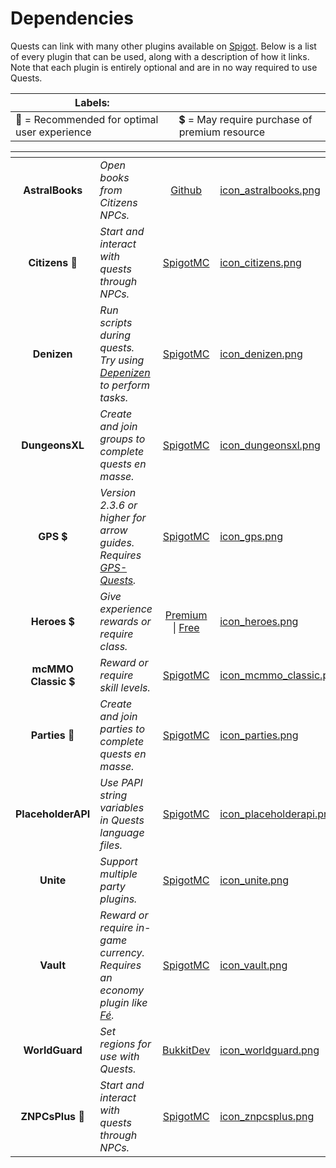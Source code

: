 # Dependencies

Quests can link with many other plugins available on [Spigot](https://www.spigotmc.org/). Below is a list of every plugin that can be used, along with a description of how it links. Note that each plugin is entirely optional and are in no way required to use Quests.

| Labels:                                      |                                               |
| -------------------------------------------- | --------------------------------------------- |
| 🌟 = Recommended for optimal user experience | 💲 = May require purchase of premium resource |

<table data-view="cards"><thead><tr><th align="center"></th><th></th><th align="center"></th><th data-hidden data-card-cover data-type="files"></th></tr></thead><tbody><tr><td align="center"><strong>AstralBooks</strong></td><td><em>Open books from Citizens NPCs.</em></td><td align="center"><a href="https://github.com/NicoNekoDev/AstralBooks">Github</a></td><td><a href="../.gitbook/assets/icon_astralbooks.png">icon_astralbooks.png</a></td></tr><tr><td align="center"><strong>Citizens</strong> 🌟</td><td><em>Start and interact with quests through NPCs.</em></td><td align="center"><a href="https://www.spigotmc.org/resources/citizens.13811/">SpigotMC</a></td><td><a href="../.gitbook/assets/icon_citizens.png">icon_citizens.png</a></td></tr><tr><td align="center"><strong>Denizen</strong></td><td><em>Run scripts during quests. Try using</em> <a href="https://github.com/DenizenScript/Depenizen"><em>Depenizen</em></a> <em>to perform tasks.</em></td><td align="center"><a href="https://www.spigotmc.org/resources/denizen.21039/">SpigotMC</a></td><td><a href="../.gitbook/assets/icon_denizen.png">icon_denizen.png</a></td></tr><tr><td align="center"><strong>DungeonsXL</strong></td><td><em>Create and join groups to complete quests en masse.</em></td><td align="center"><a href="https://www.spigotmc.org/resources/dungeonsxl.9488/">SpigotMC</a></td><td><a href="../.gitbook/assets/icon_dungeonsxl.png">icon_dungeonsxl.png</a></td></tr><tr><td align="center"><strong>GPS</strong> 💲</td><td><em>Version 2.3.6 or higher for arrow guides. Requires</em> <a href="https://www.spigotmc.org/resources/gps-quests.67835/"><em>GPS-Quests</em></a><em>.</em></td><td align="center"><a href="https://www.spigotmc.org/resources/gps-1-9-1-13-2-the-first-ever-minecraft-global-positioning-system.53672/">SpigotMC</a></td><td><a href="../.gitbook/assets/icon_gps.png">icon_gps.png</a></td></tr><tr><td align="center"><strong>Heroes</strong> 💲</td><td><em>Give experience rewards or require class.</em></td><td align="center"><a href="https://www.spigotmc.org/resources/%E2%9A%94-heroes-premium-%E2%9A%94.24734/">Premium</a> | <a href="https://www.spigotmc.org/resources/heroes-legacy.305/">Free</a></td><td><a href="../.gitbook/assets/icon_heroes.png">icon_heroes.png</a></td></tr><tr><td align="center"><strong>mcMMO Classic</strong> 💲</td><td><em>Reward or require skill levels.</em></td><td align="center"><a href="https://www.spigotmc.org/resources/official-mcmmo-classic.2445/">SpigotMC</a></td><td><a href="../.gitbook/assets/icon_mcmmo_classic.png">icon_mcmmo_classic.png</a></td></tr><tr><td align="center"><strong>Parties</strong> 🌟</td><td><em>Create and join parties to complete quests en masse.</em></td><td align="center"><a href="https://www.spigotmc.org/resources/parties-an-advanced-parties-manager.3709/">SpigotMC</a></td><td><a href="../.gitbook/assets/icon_parties.png">icon_parties.png</a></td></tr><tr><td align="center"><strong>PlaceholderAPI</strong></td><td><em>Use PAPI string variables in Quests language files.</em></td><td align="center"><a href="https://www.spigotmc.org/resources/placeholderapi.6245/">SpigotMC</a></td><td><a href="../.gitbook/assets/icon_placeholderapi.png">icon_placeholderapi.png</a></td></tr><tr><td align="center"><strong>Unite</strong></td><td><em>Support multiple party plugins.</em></td><td align="center"><a href="https://www.spigotmc.org/resources/unite.95217/">SpigotMC</a></td><td><a href="../.gitbook/assets/icon_unite.png">icon_unite.png</a></td></tr><tr><td align="center"><strong>Vault</strong></td><td><em>Reward or require in-game currency. Requires an economy plugin like</em> <a href="https://www.spigotmc.org/resources/fe.723/"><em>Fé</em></a><em>.</em></td><td align="center"><a href="https://www.spigotmc.org/resources/vault.34315/">SpigotMC</a></td><td><a href="../.gitbook/assets/icon_vault.png">icon_vault.png</a></td></tr><tr><td align="center"><strong>WorldGuard</strong></td><td><em>Set regions for use with Quests.</em></td><td align="center"><a href="https://dev.bukkit.org/projects/worldguard">BukkitDev</a></td><td><a href="../.gitbook/assets/icon_worldguard.png">icon_worldguard.png</a></td></tr><tr><td align="center"><strong>ZNPCsPlus</strong> 🌟</td><td><em>Start and interact with quests through NPCs.</em></td><td align="center"><a href="https://www.spigotmc.org/resources/znpcsplus.109380/">SpigotMC</a></td><td><a href="../.gitbook/assets/icon_znpcsplus.png">icon_znpcsplus.png</a></td></tr></tbody></table>
